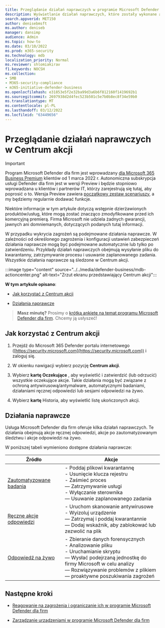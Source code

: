 ```yaml
---
title: Przeglądanie działań naprawczych w programie Microsoft Defender dla firm
description: Wyświetlanie działań naprawczych, które zostały wykonane automatycznie lub które oczekują na zatwierdzenie w Centrum akcji
search.appverid: MET150
author: denisebmsft
ms.author: deniseb
manager: dansimp
audience: Admin
ms.topic: how-to
ms.date: 03/10/2022
ms.prod: m365-security
ms.technology: mdb
localization_priority: Normal
ms.reviewer: shlomiakirav
f1.keywords: NOCSH
ms.collection:
- SMB
- M365-security-compliance
- m365-initiative-defender-business
ms.openlocfilehash: e31853e5f2e32ba99d3a6b6f812160f1419692b1
ms.sourcegitcommit: 2697938d2d4fec523b501c5e7b0b8ec8f34e59b0
ms.translationtype: MT
ms.contentlocale: pl-PL
ms.lasthandoff: 03/12/2022
ms.locfileid: "63449656"
---
```

# <a name="review-remediation-actions-in-the-action-center"></a>Przeglądanie działań naprawczych w Centrum akcji

> [!IMPORTANT]
> Program Microsoft Defender dla firm jest wprowadzany [dla Microsoft 365 Business Premium](../../business-premium/index.md) klientów od 1 marca 2022 r. Autonomiczna subskrypcja usługi Defender dla firm jest w wersji Preview i będzie stopniowo wprowadzana u klientów i partnerów IT, [](https://aka.ms/mdb-preview) którzy zarejestrują się tutaj, aby poprosić o to. Wersja Preview zawiera [początkowy zestaw scenariuszy](mdb-tutorials.md#try-these-preview-scenarios), a my będziemy regularnie dodawać funkcje.
> 
> Niektóre informacje w tym artykule dotyczą wstępnie dzierżawionych produktów/usług, które mogą zostać znacząco zmodyfikowane przed ich komercyjną premierą. Firma Microsoft nie udziela żadnych gwarancji, jawnych ani domniemanych, dotyczących podanych tutaj informacji. 

W przypadku wykrycia zagrożeń są podejmowane działania naprawcze. W zależności od określonego zagrożenia i konfiguracji ustawień zabezpieczeń działania naprawcze mogą być podejmowane automatycznie lub tylko po zatwierdzeniu. Przykłady działań naprawczych obejmują wysyłanie pliku do kwarantanny, zatrzymywanie procesu i usuwanie zaplanowanego zadania. Wszystkie działania naprawcze są śledzone w Centrum akcji.

:::image type="content" source="../../media/defender-business/mdb-actioncenter.png" alt-text="Zrzut ekranu przedstawiający Centrum akcji":::

**W tym artykule opisano**:

- [Jak korzystać z Centrum akcji](#how-to-use-the-action-center)

- [Działania naprawcze](#remediation-actions)

>
> **Masz minutę?**
> Prosimy o <a href="https://microsoft.qualtrics.com/jfe/form/SV_0JPjTPHGEWTQr4y" target="_blank">krótką ankietę na temat programu Microsoft Defender dla firm</a>. Chcemy ją usłyszeć!
>

## <a name="how-to-use-the-action-center"></a>Jak korzystać z Centrum akcji

1. Przejdź do Microsoft 365 Defender portalu internetowego ([https://security.microsoft.com](https://security.microsoft.com)) i zaloguj się.

2. W okienku nawigacji wybierz pozycję **Centrum akcji**.

3. Wybierz **kartę Oczekujące** , aby wyświetlić i zatwierdzić (lub odrzucić) wszystkie oczekujące akcje. Takie działania mogą być związane z ochroną antywirusową/antymalware, automatycznymi badaniami, działaniami ręcznej odpowiedzi lub sesjami odpowiedzi na żywo.

4. Wybierz **kartę** Historia, aby wyświetlić listę ukończonych akcji. 

## <a name="remediation-actions"></a>Działania naprawcze

Usługa Microsoft Defender dla firm oferuje kilka działań naprawczych. Te działania obejmują akcje ręcznej odpowiedzi, akcje po zautomatyzowanym śledztwu i akcje odpowiedzi na żywo.

W poniższej tabeli wymieniono dostępne działania naprawcze:

| Źródło  | Akcje  |
|---------|---------|
| [Zautomatyzowane badania](../defender-endpoint/automated-investigations.md)      | - Poddaj plikowi kwarantannę <br/>- Usunięcie klucza rejestru <br/>- Zaśmieć proces <br/>— Zatrzymywanie usługi <br/>- Wyłączanie sterownika <br/>— Usuwanie zaplanowanego zadania        |
| [Ręczne akcje odpowiedzi](../defender-endpoint/respond-machine-alerts.md)   | - Uruchom skanowanie antywirusowe <br/>- Wyizoluj urządzenie <br/>— Zatrzymaj i poddaj kwarantannie <br/>— Dodaj wskaźnik, aby zablokować lub zezwolić na plik       |
| [Odpowiedź na żywo](../defender-endpoint/live-response.md)   | - Zbieranie danych forensycznych <br/>- Analizowanie pliku <br/>- Uruchamianie skryptu <br/>— Wysłać podejrzaną jednostkę do firmy Microsoft w celu analizy <br/>— Rozwiązywanie problemów z plikiem <br/>— proaktywne poszukiwania zagrożeń         |

## <a name="next-steps"></a>Następne kroki

- [Reagowanie na zagrożenia i ograniczanie ich w programie Microsoft Defender dla firm](mdb-respond-mitigate-threats.md)

- [Zarządzanie urządzeniami w programie Microsoft Defender dla firm](mdb-manage-devices.md)